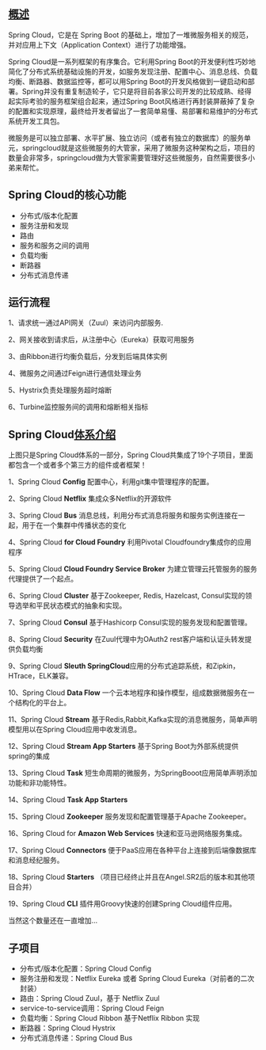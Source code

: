 ## [**概述**](https://segmentfault.com/a/1190000014567118?utm_source=feed-content)

Spring Cloud，它是在 Spring Boot 的基础上，增加了一堆微服务相关的规范，并对应用上下文（Application Context）进行了功能增强。

Spring Cloud是一系列框架的有序集合。它利用Spring Boot的开发便利性巧妙地简化了分布式系统基础设施的开发，如服务发现注册、配置中心、消息总线、负载均衡、断路器、数据监控等，都可以用Spring Boot的开发风格做到一键启动和部署。Spring并没有重复制造轮子，它只是将目前各家公司开发的比较成熟、经得起实际考验的服务框架组合起来，通过Spring Boot风格进行再封装屏蔽掉了复杂的配置和实现原理，最终给开发者留出了一套简单易懂、易部署和易维护的分布式系统开发工具包。

微服务是可以独立部署、水平扩展、独立访问（或者有独立的数据库）的服务单元，springcloud就是这些微服务的大管家，采用了微服务这种架构之后，项目的数量会非常多，springcloud做为大管家需要管理好这些微服务，自然需要很多小弟来帮忙。

 

 

## **Spring Cloud的核心功能**

- 分布式/版本化配置
- 服务注册和发现
- 路由
- 服务和服务之间的调用
- 负载均衡
- 断路器
- 分布式消息传递

 

 

## **运行流程**

1、请求统一通过API网关（Zuul）来访问内部服务.

2、网关接收到请求后，从注册中心（Eureka）获取可用服务

3、由Ribbon进行均衡负载后，分发到后端具体实例

4、微服务之间通过Feign进行通信处理业务

5、Hystrix负责处理服务超时熔断

6、Turbine监控服务间的调用和熔断相关指标

 

 

## **Spring Cloud**[**体系介绍**](https://segmentfault.com/a/1190000014567118?utm_source=feed-content)

上图只是Spring Cloud体系的一部分，Spring Cloud共集成了19个子项目，里面都包含一个或者多个第三方的组件或者框架！

 1、Spring Cloud **Config** 配置中心，利用git集中管理程序的配置。

 2、Spring Cloud **Netflix** 集成众多Netflix的开源软件

 3、Spring Cloud **Bus** 消息总线，利用分布式消息将服务和服务实例连接在一起，用于在一个集群中传播状态的变化

 4、Spring Cloud **for Cloud Foundry** 利用Pivotal Cloudfoundry集成你的应用程序

 5、Spring Cloud **Cloud Foundry Service Broker** 为建立管理云托管服务的服务代理提供了一个起点。

 6、Spring Cloud **Cluster** 基于Zookeeper, Redis, Hazelcast, Consul实现的领导选举和平民状态模式的抽象和实现。

 7、Spring Cloud **Consul** 基于Hashicorp Consul实现的服务发现和配置管理。

 8、Spring Cloud **Security** 在Zuul代理中为OAuth2 rest客户端和认证头转发提供负载均衡

 9、Spring Cloud **Sleuth SpringCloud**应用的分布式追踪系统，和Zipkin，HTrace，ELK兼容。

10、Spring Cloud **Data Flow** 一个云本地程序和操作模型，组成数据微服务在一个结构化的平台上。

11、Spring Cloud **Stream** 基于Redis,Rabbit,Kafka实现的消息微服务，简单声明模型用以在Spring Cloud应用中收发消息。

12、Spring Cloud **Stream App Starters** 基于Spring Boot为外部系统提供spring的集成

13、Spring Cloud **Task** 短生命周期的微服务，为SpringBooot应用简单声明添加功能和非功能特性。

14、Spring Cloud **Task App Starters**

15、Spring Cloud **Zookeeper** 服务发现和配置管理基于Apache Zookeeper。

16、Spring Cloud for **Amazon Web Services** 快速和亚马逊网络服务集成。

17、Spring Cloud **Connectors** 便于PaaS应用在各种平台上连接到后端像数据库和消息经纪服务。

18、Spring Cloud **Starters** （项目已经终止并且在Angel.SR2后的版本和其他项目合并）

19、Spring Cloud **CLI** 插件用Groovy快速的创建Spring Cloud组件应用。

当然这个数量还在一直增加…



## **子项目**

- 分布式/版本化配置：Spring Cloud Config
- 服务注册和发现：Netflix Eureka 或者 Spring     Cloud Eureka（对前者的二次封装）
- 路由：Spring Cloud Zuul，基于 Netflix Zuul
- service-to-service调用：Spring Cloud Feign
- 负载均衡：Spring Cloud Ribbon 基于Netflix Ribbon 实现
- 断路器：Spring Cloud Hystrix
- 分布式消息传递：Spring Cloud Bus

